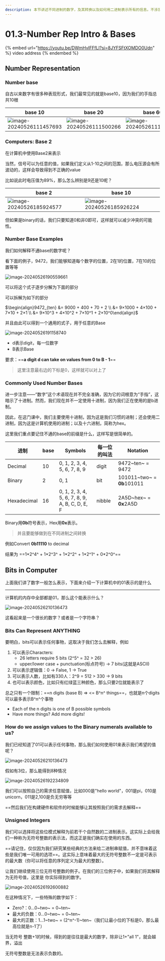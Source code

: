 ```yaml
---
description: 本节讲述不同进制的数字，及其转换以及如何用二进制表示所有的信息。不涉及计算机。
---
```


# 01.3-Number Rep Intro & Bases

{% embed url="https://youtu.be/DWmHvlFFfLI?si=8JYFSFtXOMDO0Udn" %}
video address
{% endembed %}

## Number Representation

### Number base

自古以来数字有很多种表现形式，我们最常见的就是base10，因为我们的手指总共10根

| base 10                                                      | base 20                                                      | base 60                                                      | base 12                                                      |
| ------------------------------------------------------------ | ------------------------------------------------------------ | ------------------------------------------------------------ | ------------------------------------------------------------ |
| ![image-20240526111457693](.image/image-20240526111457693.png) | ![image-20240526111500266](.image/image-20240526111500266.png) | ![image-20240526111502498](.image/image-20240526111502498.png) | ![image-20240526111504758](.image/image-20240526111504758.png) |

### Computers: Base 2

在计算机中使用Base2来表示

当然，信号可以为任意的值，如果我们定义从1-10之间的范围，那么电压源会有所波动的，这样会导致得到不正确的value

比如说此时电压值为89%，那么怎么辨别是9还是10呢？

| base 2                                                       | base 10                                                      |
| ------------------------------------------------------------ | ------------------------------------------------------------ |
| ![image-20240526185924577](.image/image-20240526185924577.png) | ![image-20240526185926224](.image/image-20240526185926224.png) |

但如果是binary的话，我们只要知道0和非0即可，这样就可以减少冲突的可能性。

### Number Base Examples

我们如何解释不通base的数字呢？

看下面的例子，9472，我们能够知道每个数字的位置，2在1的位置，7在10的位置等等

![image-20240526190559661](.image/image-20240526190559661.png)

可以将这个式子逐步分解为下面的部分

可以拆解为如下的部分

$\begin{align}9472_{ten} &= 9000 + 400 + 70 + 2 \\
&=  9×1000 + 4×100 + 7×10 + 2×1 \\
&= 9×10^3 + 4×10^2 + 7×10^1 + 2×10^0\end{align}$

并且由此可以得到一个通用的式子，用于任意的Base

![image-20240526191158740](.image/image-20240526191158740.png)

- d表示digit，每一位数字
- B表示Base

要求：==**a digit d can take on values from 0 to B - 1**==

> 这里注意最右边的下标是0，这样就可以对上了

### Commonly Used Number Bases

进一步注意——“数字”这个术语现在并不完全准确，因为它的词根意为“手指”，这暗示了十进制。然而，我们现在并不一定使用十进制，因为我们正在使用的是b进制。

因此，在这门课中，我们主要使用十进制，因为这是我们习惯的进制；还会使用二进制，因为这是计算机使用的进制；以及十六进制，简称为hex。

这里我们重点要记住不通的base的前缀是什么，这样写是很简单的。

| 进制        | base | Symbols                                        | 每一位的叫法 | Notation                   |
| ----------- | ---- | ---------------------------------------------- | ------------ | -------------------------- |
| Decimal     | 10   | 0, 1, 2, 3, 4, 5, 6, 7, 8, 9                   | digit        | 9472~ten~ = 9472           |
| Binary      | 2    | 0, 1                                           | bit          | 101011~two~ = **0b**101011 |
| Hexadecimal | 16   | 0, 1, 2, 3, 4, 5, 6, 7, 8, 9, A, B, C, D, E, F | nibble       | 2A5D~hex~ = **0x**2A5D     |

Binary用**0b**符号表示，Hex用**0x**表示。

> 并且要能够做到在不同进制之间转换

例如Convert **0b11110** to decimal

结果为 ==1\*2^4^ + 1\*2^3^ + 1\*2^2^ + 1\*2^1^ + 0\*2^0^==

## Bits in Computer

上面我们讲了数字一般怎么表示，下面来介绍一下计算机中的01表示的是什么

---

计算机的内存中全部都是01，那么这个能表示什么？

![image-20240526210136473](.image/image-20240526210136473.png)

这看起来是一个很长的数字？或者是一个字符串？

### Bits Can Represent ANYTHING

要明白，bits可以表示任何事物，这取决于我们怎么去解释，例如 

1. 可以表示Characters:
    - 26 letters require 5 bits (2^5^ = 32 > 26)
    - upper/lower case + punctuation(标点符号) → 7 bits(这就是ASCII)
2. 可以表示逻辑值：0 → False, 1 → True
3. 可以表示人数，比如有330人：2^9 = 512 > 330 → 9 bits
4. 也可以表示颜色，比如只有红绿蓝三种颜色，那么只要2位就能表示了

总之只有一个限制：==n digits (base B) ⇒ <= B^n^ things==，也就是n个digits可以最多表示B^n^个事物

- Each of the n digits is one of B possible symbols
- Have more things? Add more digits!

### How do we assign values to the Binary numerals available to us?

我们已经知道了01可以表示任何事物，那么我们如何使用01来表示我们希望的值呢？

![image-20240526210136473](.image/image-20240526210136473.png)

假如有3位，那么能得到8种情况

![image-20240526192234809](.image/image-20240526192234809.png)

我们可以按照自己的需求任意赋值，比如000是"hello world"，001是pi，010是unicorn，011是2,100是负无穷等等

==然后我们在构建硬件和软件的时候能够让其按照我们的需求去解释==

### Unsigned Integers

我们可以选择将这些位模式解释为前若干个自然数的二进制表示。这实际上会给我们一种称为无符号整数的表示法，而这正是我们确实在使用的东西。

==请记住，仅仅因为我们研究某些经典的方法来给二进制串赋值，并不意味着这些是我们唯一可用的选项==。这实际上意味着最大的无符号整数不一定是可表示的最大数（你可以将任意的序列定义为最大的整数）。

让我们继续使用三位无符号整数的例子。在我们的三位例子中，如果我们将其解释为无符号值，这里是  你实际得到的数字。

![image-20240526192600882](.image/image-20240526192600882.png)

在这种情况下，一些特殊的数字如下：

- Zero?：0…0~two~ = 0~ten~
- 最大的负数：0…0~two~ = 0~ten~
- 最大的正数：1…1~two~ = (2^n^-1)~ten~（我们让最小位的下标是0，那么最高位就是n-1了）

当无符号 整数+1的时候，得到的是往往是最大的数字，除非让1+"all 1"，就会越界，溢出

无符号整数是无法表示负数的。
